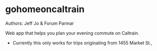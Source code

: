 gohomeoncaltrain
================
Authors: Jeff Jo & Forum Parmar

Web app that helps you plan your evening commute on Caltrain.

- Currently this only works for trips originating from 1455 Market St.,
